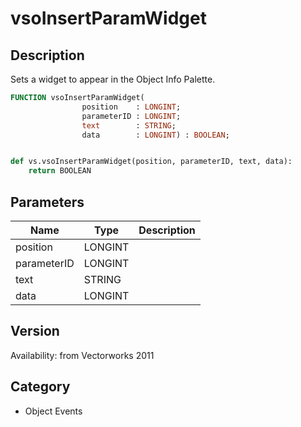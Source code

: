 # vsoInsertParamWidget

## Description
Sets a widget to appear in the Object Info Palette.

```pascal
FUNCTION vsoInsertParamWidget(
				position    : LONGINT;
				parameterID : LONGINT;
				text        : STRING;
				data        : LONGINT) : BOOLEAN;
```

```python

def vs.vsoInsertParamWidget(position, parameterID, text, data):
    return BOOLEAN
```

## Parameters
|Name|Type|Description|
|---|---|---|
|position|LONGINT||
|parameterID|LONGINT||
|text|STRING||
|data|LONGINT||

## Version
Availability: from Vectorworks 2011
## Category
* Object Events

